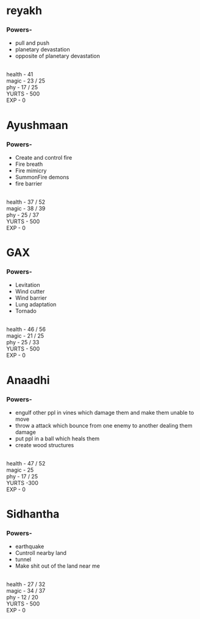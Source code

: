 <html>
<head>
</head>
<body>


<h1>reyakh</h1>
<h3> Powers- </h3>
<ul>
<li>pull and push</li>
<li>planetary devastation</li>
<li> opposite of planetary devastation</li>
<br>
</ul>
  health - 41
  <br>
  magic  - 23 / 25
  <br>
  phy - 17 / 25
  <br>
  YURTS - 500
  <br>
  EXP - 0 


<h1>Ayushmaan</h1>
<h3> Powers- </h3>
  
<ul>
<li>Create and control fire</li>
<li>Fire breath</li>
<li>Fire mimicry</li>
<li>SummonFire demons</li>
  <li>fire barrier</li>
<br>
</ul>
  health - 37 / 52
  <br>
  magic  - 38 / 39
  <br>
  phy - 25 / 37
  <br>
  YURTS - 500
<br>
  EXP - 0

  
<h1>GAX</h1>
<h3> Powers- </h3>
<ul>
  <li>Levitation</li>
  <li>Wind cutter</li>
  <li>Wind barrier</li>
  <li>Lung adaptation </li>
  <li>Tornado</li>
<br>
</ul>
  health - 46 / 56
  <br>
  magic  - 21 / 25
  <br>
  phy - 25 / 33
  <br>
  YURTS - 500
  <br>
  EXP - 0

  
<h1>Anaadhi</h1>
<h3> Powers- </h3>
<ul>
<li>engulf other ppl in vines which damage them and make them unable to move</li>
<li>throw a attack which bounce from one enemy to another dealing them damage</li>
<li> put ppl in a ball which heals them</li>
<li> create wood structures</li>
<br>
</ul>
  health - 47 / 52
  <br>
  magic  - 25
  <br>
  phy - 17 / 25
  <br>
  YURTS -300
<br>
  EXP - 0


<h1>Sidhantha</h1>
<h3> Powers- </h3>
<ul>
<li>earthquake </li>
<li>Cuntroll nearby land </li>
<li>tunnel</li>
<li>Make shit out of the land near me</li>
<br>
</ul>
  health - 27 / 32
  <br>
  magic  - 34 / 37
  <br>
  phy - 12 / 20
  <br>
  YURTS - 500
<br>
  EXP - 0


</body>
</html>
